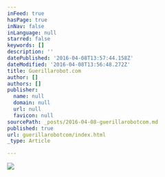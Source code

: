 ```yaml
---
inFeed: true
hasPage: true
inNav: false
inLanguage: null
starred: false
keywords: []
description: ''
datePublished: '2016-04-08T13:57:44.158Z'
dateModified: '2016-04-08T13:56:48.272Z'
title: Guerillarobot.com
author: []
authors: []
publisher:
  name: null
  domain: null
  url: null
  favicon: null
sourcePath: _posts/2016-04-08-guerillarobotcom.md
published: true
url: guerillarobotcom/index.html
_type: Article

---
```

![](https://the-grid-user-content.s3-us-west-2.amazonaws.com/02d834f1-f9b7-44f2-8e44-6908b13b7ef5.jpg)